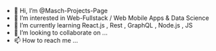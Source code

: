 - 👋 Hi, I’m @Masch-Projects-Page
- 👀 I’m interested in Web-Fullstack / Web Mobile Apps & Data Science  
- 🌱 I’m currently learning React.js , Rest , GraphQL , Node.js , JS 
- 💞️ I’m looking to collaborate on ...
- 📫 How to reach me ...

<!---
Masch-Projects-Page/Masch-Projects-Page is a ✨ special ✨ repository because its `README.md` (this file) appears on your GitHub profile.
You can click the Preview link to take a look at your changes.
--->
